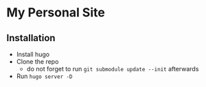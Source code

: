 # My Personal Site


## Installation

- Install hugo
- Clone the repo
    - do not forget to run `git submodule update --init` afterwards
- Run `hugo server -D`
